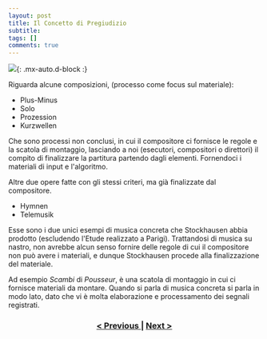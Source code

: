 ```yaml
---
layout: post
title: Il Concetto di Pregiudizio
subtitle:
tags: []
comments: true
---
```


![](https://velitch.github.io/velitch/assets/img/learn/il_paradigma_di_stockhausen/fig12.png){: .mx-auto.d-block :}

Riguarda alcune composizioni, (processo come focus sul materiale):

- Plus-Minus
- Solo
- Prozession
- Kurzwellen

Che sono processi non conclusi, in cui il compositore ci fornisce le regole e la scatola di montaggio, lasciando a noi (esecutori, compositori o direttori) il compito di finalizzare la partitura partendo dagli elementi. Fornendoci i materiali di input e l'algoritmo.

Altre due opere fatte con gli stessi criteri, ma già finalizzate dal compositore.

- Hymnen
- Telemusik

Esse sono i due unici esempi di musica concreta che Stockhausen abbia prodotto (escludendo l'Etude realizzato a Parigi).
Trattandosi di musica su nastro, non avrebbe alcun senso fornire delle regole di cui il compositore non può avere i materiali, e dunque Stockhausen procede alla finalizzazione del materiale.

Ad esempio _Scambi_ di _Pousseur_, è una scatola di montaggio in cui ci fornisce materiali da montare.
Quando si parla di musica concreta si parla in modo lato, dato che vi è molta elaborazione e processamento dei segnali registrati.

<h3 style="text-align:center">
<a href="https://velitch.github.io/velitch/2021-11-02-05_04_materali_di_base_di_stockhausen/">< Previous </a>
|
<a href="https://velitch.github.io/velitch/2021-11-02-06_00_generalizzazioni_principi_costruttivi/">Next ></a>
</h3>
